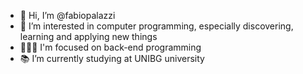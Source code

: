 - 👋 Hi, I’m @fabiopalazzi
- 👀 I’m interested in computer programming, especially discovering, learning and applying new things
- 👨🏼‍💻 I'm focused on back-end programming
- 📚 I’m currently studying at UNIBG university
